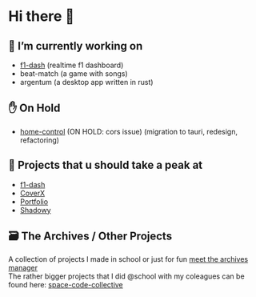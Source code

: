 # Hi there 👋 

## 🔭 I’m currently working on 

- [f1-dash](https://github.com/Slowlydev/f1-dash) (realtime f1 dashboard)
- beat-match (a game with songs)  
- argentum (a desktop app written in rust)

## ✋ On Hold

- [home-control](https://github.com/Slowlydev/home-control) (ON HOLD: cors issue) (migration to tauri, redesign, refactoring)

## 🔨 Projects that u should take a peak at

- [f1-dash](https://f1-dash.vercel.app/)
- [CoverX](https://coverx.vercel.app/)
- [Portfolio](https://slowly.dev/)
- [Shadowy](https://shadowy.vercel.app/)

## 🗃️ The Archives / Other Projects

A collection of projects I made in school or just for fun [meet the archives manager](https://the-archives-manager.vercel.app)  
The rather bigger projects that I did @school with my coleagues can be found here: [space-code-collective](https://github.com/space-code-collective)
